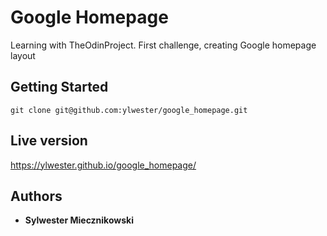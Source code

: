 # Google Homepage

Learning with TheOdinProject. First challenge, creating Google homepage layout

## Getting Started

`git clone git@github.com:ylwester/google_homepage.git`

## Live version

https://ylwester.github.io/google_homepage/

## Authors

* **Sylwester Miecznikowski**